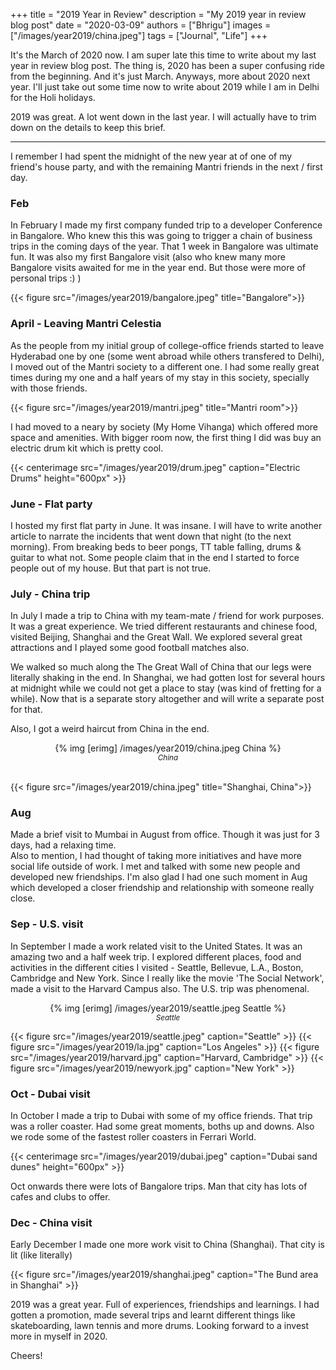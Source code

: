 +++
title = "2019 Year in Review"
description = "My 2019 year in review blog post"
date = "2020-03-09"
authors = ["Bhrigu"]
images = ["/images/year2019/china.jpeg"]
tags = ["Journal", "Life"]
+++

It's the March of 2020 now. I am super late this time to write about my last year in review blog post. The thing is, 2020 has been a super confusing ride from the beginning. And it's just March. <!--more--> Anyways, more about 2020 next year. I'll just take out some time now to write about 2019 while I am in Delhi for the Holi holidays.


2019 was great. A lot went down in the last year. I will actually have to trim down on the details to keep this brief.
<hr>

I remember I had spent the midnight of the new year at of one of my friend's house party, and with the remaining Mantri friends in the next / first day.

### Feb
In February I made my first company funded trip to a developer Conference in Bangalore. Who knew this this was going to trigger a chain of business trips in the coming days of the year. 
That 1 week in Bangalore was ultimate fun. It was also my first Bangalore visit (also who knew many more Bangalore visits awaited for me in the year end. But those were more of personal trips :) )

{{< figure src="/images/year2019/bangalore.jpeg" title="Bangalore">}}


### April - Leaving Mantri Celestia
As the people from my initial group of college-office friends started to leave Hyderabad one by one (some went abroad while others transfered to Delhi), I moved out of the Mantri society to a different one. I had some really great times during my one and a half years of my stay in this society, specially with those friends.

{{< figure src="/images/year2019/mantri.jpeg" title="Mantri room">}}


I had moved to a neary by society (My Home Vihanga) which offered more space and amenities. With bigger room now, the first thing I did was buy an electric drum kit which is pretty cool.

{{< centerimage src="/images/year2019/drum.jpeg" caption="Electric Drums" height="600px" >}}


### June - Flat party
I hosted my first flat party in June. It was insane. I will have to write another article to narrate the incidents that went down that night (to the next morning). From breaking beds to beer pongs, TT table falling, drums & guitar to what not. Some people claim that in the end I started to force people out of my house. But that part is not true.

### July - China trip
In July I made a trip to China with my team-mate / friend for work purposes. It was a great experience. We tried different restaurants and chinese food, visited Beijing, Shanghai and the Great Wall. We explored several great attractions and I played some good football matches also. 

We walked so much along the The Great Wall of China that our legs were literally shaking in the end. In Shanghai, we had  gotten lost for several hours at midnight while we could not get a place to stay (was kind of fretting for a while). Now that is a separate story altogether and will write a separate post for that.

Also, I got a weird haircut from China in the end.

<center>
	{% img [erimg] /images/year2019/china.jpeg China %}
</center>
<center><small><i>China</i></small></center><br>

{{< figure src="/images/year2019/china.jpeg" title="Shanghai, China">}}

### Aug
Made a brief visit to Mumbai in August from office. Though it was just for 3 days, had a relaxing time.  
Also to mention, I had thought of taking more initiatives and have more social life outside of work. I met and talked with some new people and developed new friendships. I'm also glad I had one such moment in Aug which developed a closer friendship and relationship with someone really close.



### Sep - U.S. visit
In September I made a work related visit to the United States. It was an amazing two and a half week trip. I explored different places, food and activities in the different cities I visited - Seattle, Bellevue, L.A., Boston, Cambridge and New York. Since I really like the movie 'The Social Network', made a visit to the Harvard Campus also. The U.S. trip was phenomenal.

<center>
	{% img [erimg] /images/year2019/seattle.jpeg Seattle %}
</center>
<center><small><i>Seattle</i></small></center>

{{< figure src="/images/year2019/seattle.jpeg" caption="Seattle" >}}
{{< figure src="/images/year2019/la.jpg" caption="Los Angeles" >}}
{{< figure src="/images/year2019/harvard.jpg" caption="Harvard, Cambridge" >}}
{{< figure src="/images/year2019/newyork.jpg" caption="New York" >}}


### Oct - Dubai visit
In October I made a trip to Dubai with some of my office friends. That trip was a roller coaster. Had some great moments, boths up and downs. Also we rode some of the fastest roller coasters in Ferrari World.

{{< centerimage src="/images/year2019/dubai.jpeg" caption="Dubai sand dunes" height="600px" >}}


Oct onwards there were lots of Bangalore trips. Man that city has lots of cafes and clubs to offer.

### Dec - China visit
Early December I made one more work visit to China (Shanghai). That city is lit (like literally)

{{< figure src="/images/year2019/shanghai.jpeg" caption="The Bund area in Shanghai" >}}



2019 was a great year. Full of experiences, friendships and learnings. I had gotten a promotion, made several trips and learnt different things like skateboarding, lawn tennis and more drums. Looking forward to a invest more in myself in 2020.

Cheers!

